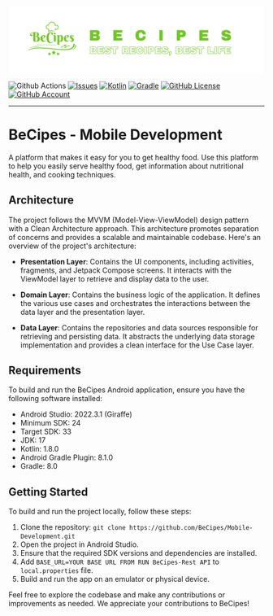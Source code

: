 <p align="center"><img align="center" src="https://raw.githubusercontent.com/BeCipes/Resources/main/assets/banner-becipes.png" alt="Becipes Logo"/></p>

![Github Actions](https://circleci.com/gh/BeCipes/Mobile-Development.svg?style=shield)
[![Issues](https://img.shields.io/github/issues/BeCipes/Mobile-Development)](https://github.com/BeCipes/Mobile-Development/issues)
[![Kotlin](https://img.shields.io/badge/kotlin-1.8.0-blue.svg?logo=kotlin)](http://kotlinlang.org)
[![Gradle](https://img.shields.io/badge/Gradle-8-green?style=flat)](https://gradle.org)
[![GitHub License](https://img.shields.io/badge/license-Apache%20License%202.0-blue.svg?style=flat)](http://www.apache.org/licenses/LICENSE-2.0)
[![GitHub Account](https://img.shields.io/static/v1?label=GitHub&message=Becipes&color=C5116)](https://github.com/Becipes)

<hr>

# BeCipes - Mobile Development
A platform that makes it easy for you to get healthy food. Use this platform to help you easily serve healthy food, get information about nutritional health, and cooking techniques.

## Architecture
The project follows the MVVM (Model-View-ViewModel) design pattern with a Clean Architecture approach. This architecture promotes separation of concerns and provides a scalable and maintainable codebase. Here's an overview of the project's architecture:

- **Presentation Layer**: Contains the UI components, including activities, fragments, and Jetpack Compose screens. It interacts with the ViewModel layer to retrieve and display data to the user.

- **Domain Layer**: Contains the business logic of the application. It defines the various use cases and orchestrates the interactions between the data layer and the presentation layer.

- **Data Layer**: Contains the repositories and data sources responsible for retrieving and persisting data. It abstracts the underlying data storage implementation and provides a clean interface for the Use Case layer.

## Requirements
To build and run the BeCipes Android application, ensure you have the following software installed:

- Android Studio: 2022.3.1 (Giraffe)
- Minimum SDK: 24
- Target SDK: 33
- JDK: 17
- Kotlin: 1.8.0
- Android Gradle Plugin: 8.1.0
- Gradle: 8.0

## Getting Started
To build and run the project locally, follow these steps:

1. Clone the repository: `git clone https://github.com/BeCipes/Mobile-Development.git`
2. Open the project in Android Studio.
3. Ensure that the required SDK versions and dependencies are installed.
5. Add `BASE_URL=YOUR BASE URL FROM RUN BeCipes-Rest API` to `local.properties` file.
6. Build and run the app on an emulator or physical device.

Feel free to explore the codebase and make any contributions or improvements as needed. We appreciate your contributions to BeCipes!
